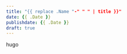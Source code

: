 ```yaml
---
title: "{{ replace .Name "-" " " | title }}"
date: {{ .Date }}
publishdate: {{ .Date }}
draft: true
---
```


hugo 
